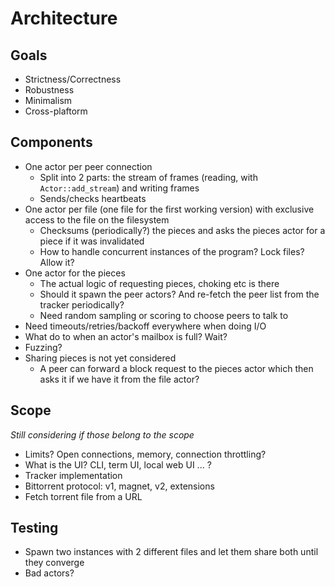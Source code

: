 # Architecture

## Goals

- Strictness/Correctness
- Robustness
- Minimalism
- Cross-plaftorm

## Components

- One actor per peer connection
  * Split into 2 parts: the stream of frames (reading, with `Actor::add_stream`) and writing frames 
  * Sends/checks heartbeats
- One actor per file (one file for the first working version) with exclusive access to the file on the filesystem
  * Checksums (periodically?) the pieces and asks the pieces actor for a piece if it was invalidated
  * How to handle concurrent instances of the program? Lock files? Allow it?
- One actor for the pieces
  * The actual logic of requesting pieces, choking etc is there
  * Should it spawn the peer actors? And re-fetch the peer list from the tracker periodically?
  * Need random sampling or scoring to choose peers to talk to
- Need timeouts/retries/backoff everywhere when doing I/O
- What do to when an actor's mailbox is full? Wait?
- Fuzzing?
- Sharing pieces is not yet considered
  * A peer can forward a block request to the pieces actor which then asks it if we have it from the file actor?

## Scope

*Still considering if those belong to the scope*

- Limits? Open connections, memory, connection throttling?
- What is the UI? CLI, term UI, local web UI ... ?
- Tracker implementation
- Bittorrent protocol: v1, magnet, v2, extensions
- Fetch torrent file from a URL

## Testing

- Spawn two instances with 2 different files and let them share both until they converge
- Bad actors?
